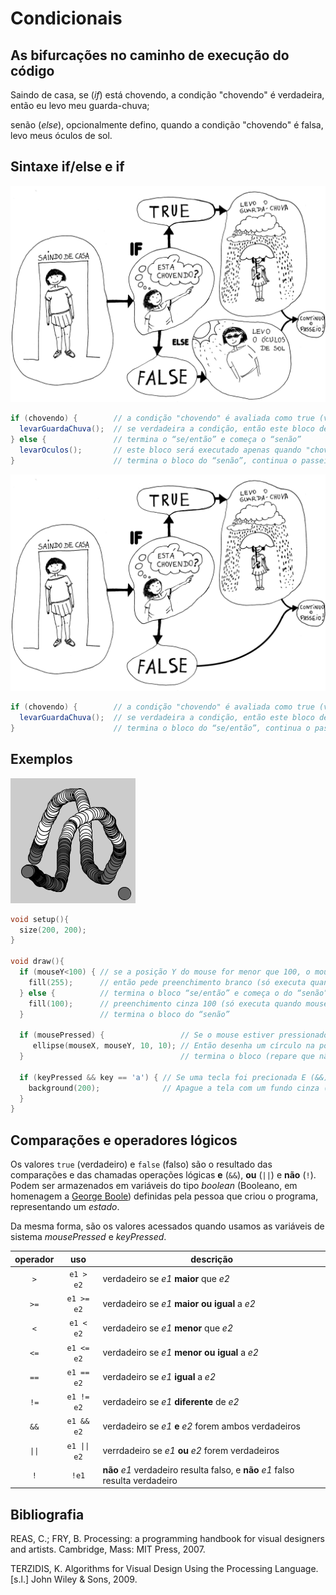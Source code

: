 # Condicionais

## As bifurcações no caminho de execução do código

Saindo de casa, se (*if*) está chovendo, a condição "chovendo" é verdadeira, então eu levo meu guarda-chuva;

senão (*else*), opcionalmente defino, quando a condição "chovendo" é falsa, levo meus óculos de sol.

## Sintaxe if/else e if

![condicional](/assets/imagens/condicional-com-else.jpg)

``` java
if (chovendo) {        // a condição "chovendo" é avaliada como true (verdadeiro) ou false (falso)
  levarGuardaChuva();  // se verdadeira a condição, então este bloco de código será executado
} else {               // termina o “se/então” e começa o “senão”
  levarOculos();       // este bloco será executado apenas quando "chovendo" é falso
}                      // termina o bloco do “senão”, continua o passeio.
```

![condicional](/assets/imagens/condicional-sem-else.jpg)

``` java
if (chovendo) {        // a condição "chovendo" é avaliada como true (verdadeiro) ou false (falso)
  levarGuardaChuva();  // se verdadeira a condição, então este bloco de código será executado
}                      // termina o bloco do “se/então”, continua o passeio.
```

## Exemplos

![exemplo1](/assets/imagens/condicional1.png)

``` pde
void setup(){
  size(200, 200);
}

void draw(){
  if (mouseY<100) { // se a posição Y do mouse for menor que 100, o mouse estiver perto do topo da tela
    fill(255);      // então pede preenchimento branco (só executa quando mouseY é menor que 100)
  } else {          // termina o bloco “se/então” e começa o do “senão”
    fill(100);      // preenchimento cinza 100 (só executa quando mouseY não é menor que 100)
  }                 // termina o bloco do “senão”    

  if (mousePressed) {                 // Se o mouse estiver pressionado
     ellipse(mouseX, mouseY, 10, 10); // Então desenha um círculo na posição do mouse
  }                                   // termina o bloco (repare que não faz nada se o mouse estiver solto)

  if (keyPressed && key == 'a') { // Se uma tecla foi precionada E (&&) a tecla foi o caractere 'a'
    background(200);              // Apague a tela com um fundo cinza (só executa sob as condições acima)
  }
}
```

## Comparações e operadores lógicos

Os valores `true` (verdadeiro) e `false` (falso) são o resultado das comparações e das chamadas operações lógicas **e** (`&&`), **ou** (`||`) e **não** (`!`). Podem ser armazenados em variáveis do tipo *boolean* (Booleano, em homenagem a [George Boole](https://pt.wikipedia.org/wiki/George_Boole)) definidas pela pessoa que criou o programa, representando um *estado*.

Da mesma forma, são os valores acessados quando usamos as variáveis de sistema *mousePressed* e *keyPressed*.
 
|operador | uso | descrição |
|:---:  |:---: |--- |
| `>` | `e1 > e2` |  verdadeiro se *e1* **maior** que *e2* |
| `>=` | `e1 >= e2` | verdadeiro se *e1* **maior ou igual** a *e2* |
| `<` | `e1 < e2` | verdadeiro se *e1* **menor** que *e2* |
| `<=` | `e1 <= e2` | verdadeiro se *e1* **menor ou igual** a *e2* |
| `==` | `e1 == e2` | verdadeiro se *e1* **igual** a *e2* |
| `!=` | `e1 != e2` | verdadeiro se *e1* **diferente** de *e2* |
| `&&` | `e1 && e2` | verdadeiro se *e1* **e** *e2* forem ambos verdadeiros |
| `\|\|` | `e1 \|\| e2` | verrdadeiro se *e1* **ou** *e2* forem verdadeiros |
| `!` | `!e1` | **não** *e1* verdadeiro resulta falso, e **não** *e1* falso resulta verdadeiro |

## Bibliografia

REAS, C.; FRY, B. Processing: a programming handbook for visual designers and artists. Cambridge, Mass: MIT Press, 2007. 

TERZIDIS, K. Algorithms for Visual Design Using the Processing Language. [s.l.] John Wiley & Sons, 2009. 


